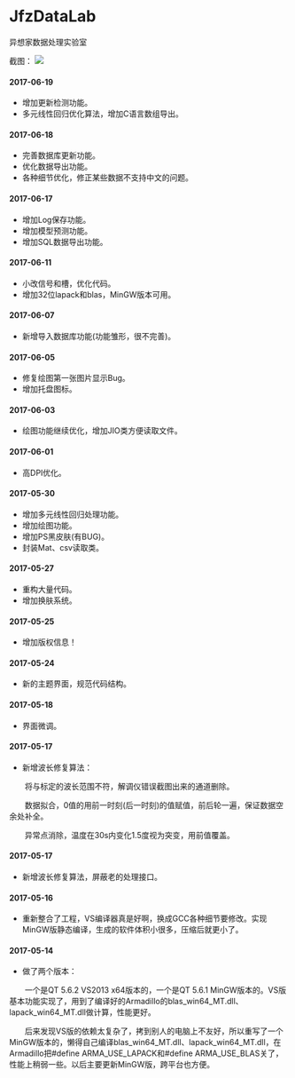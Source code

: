 # JfzDataLab
异想家数据处理实验室

截图：
![](http://blog.jfz.me/1.png)

#### 2017-06-19

* 增加更新检测功能。
* 多元线性回归优化算法，增加C语言数组导出。

#### 2017-06-18

* 完善数据库更新功能。
* 优化数据导出功能。
* 各种细节优化，修正某些数据不支持中文的问题。

#### 2017-06-17

* 增加Log保存功能。
* 增加模型预测功能。
* 增加SQL数据导出功能。

#### 2017-06-11

* 小改信号和槽，优化代码。
* 增加32位lapack和blas，MinGW版本可用。

#### 2017-06-07

* 新增导入数据库功能(功能雏形，很不完善)。

#### 2017-06-05

* 修复绘图第一张图片显示Bug。
* 增加托盘图标。

#### 2017-06-03

* 绘图功能继续优化，增加JIO类方便读取文件。

#### 2017-06-01

* 高DPI优化。

#### 2017-05-30

* 增加多元线性回归处理功能。
* 增加绘图功能。
* 增加PS黑皮肤(有BUG)。
* 封装Mat、csv读取类。

#### 2017-05-27

* 重构大量代码。
* 增加换肤系统。

#### 2017-05-25

* 增加版权信息！

#### 2017-05-24

* 新的主题界面，规范代码结构。

#### 2017-05-18

* 界面微调。

#### 2017-05-17

* 新增波长修复算法：

　　将与标定的波长范围不符，解调仪错误截图出来的通道删除。

　　数据拟合，0值的用前一时刻(后一时刻)的值赋值，前后轮一遍，保证数据空余处补全。

　　异常点消除，温度在30s内变化1.5度视为突变，用前值覆盖。

#### 2017-05-17

* 新增波长修复算法，屏蔽老的处理接口。

#### 2017-05-16

* 重新整合了工程，VS编译器真是好啊，换成GCC各种细节要修改。实现MinGW版静态编译，生成的软件体积小很多，压缩后就更小了。

#### 2017-05-14

* 做了两个版本：

　　一个是QT 5.6.2 VS2013 x64版本的，一个是QT 5.6.1 MinGW版本的。VS版基本功能实现了，用到了编译好的Armadillo的blas_win64_MT.dll、lapack_win64_MT.dll做计算，性能更好。

　　后来发现VS版的依赖太复杂了，拷到别人的电脑上不友好，所以重写了一个MinGW版本的，懒得自己编译blas_win64_MT.dll、lapack_win64_MT.dll，在Armadillo把#define ARMA_USE_LAPACK和#define ARMA_USE_BLAS关了，性能上稍弱一些。以后主要更新MinGW版，跨平台也方便。